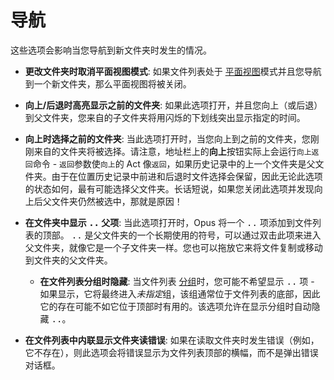 # 导航

这些选项会影响当您导航到新文件夹时发生的情况。

- **更改文件夹时取消平面视图模式**: 如果文件列表处于 [平面视图](/Manual/basic_concepts/flat_view.zh.md)模式并且您导航到一个新文件夹，那么平面视图将被关闭。
- **向上/后退时高亮显示之前的文件夹**: 如果此选项打开，并且您向上（或后退）到父文件夹，您来自的子文件夹将用闪烁的下划线突出显示指定的时间。
- **向上时选择之前的文件夹**: 当此选项打开时，当您向上到之前的文件夹，您刚刚来自的文件夹将被选择。请注意，地址栏上的**向上**按钮实际上会运行`向上返回`命令 - `返回`参数使`向上`的 Act 像`返回`，如果历史记录中的上一个文件夹是父文件夹。由于在位置历史记录中前进和后退时文件选择会保留，因此无论此选项的状态如何，最有可能选择父文件夹。长话短说，如果您关闭此选项并发现向上后父文件夹仍然被选中，那就是原因！

- **在文件夹中显示 <kbd>..</kbd> 父项**: 当此选项打开时，Opus 将一个 <kbd>..</kbd> 项添加到文件列表的顶部。 <kbd>..</kbd> 是父文件夹的一个长期使用的符号，可以通过双击此项来进入父文件夹，就像它是一个子文件夹一样。您也可以拖放它来将文件复制或移动到文件夹的父文件夹。
  - **在文件列表分组时隐藏**: 当文件列表 [分组](/Manual/basic_concepts/sorting_and_grouping/README.zh.md)时，您可能不希望显示 <kbd>..</kbd> 项 - 如果显示，它将最终进入*未指定*组，该组通常位于文件列表的底部，因此它的存在可能不如它位于顶部时有用的。该选项允许在显示分组时自动隐藏 <kbd>..</kbd>。
- **在文件列表中内联显示文件夹读错误**: 如果在读取文件夹时发生错误（例如，它不存在），则此选项会将错误显示为文件列表顶部的横幅，而不是弹出错误对话框。